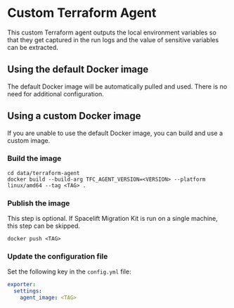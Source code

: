 # Custom Terraform Agent

This custom Terraform agent outputs the local environment variables so that they get captured in the run logs and the value of sensitive variables can be extracted.

## Using the default Docker image

The default Docker image will be automatically pulled and used. There is no need for additional configuration.

## Using a custom Docker image

If you are unable to use the default Docker image, you can build and use a custom image.

### Build the image

```shell
cd data/terraform-agent
docker build --build-arg TFC_AGENT_VERSION=<VERSION> --platform linux/amd64 --tag <TAG> .
```

### Publish the image

This step is optional. If Spacelift Migration Kit is run on a single machine, this step can be skipped.

```shell
docker push <TAG>
```

### Update the configuration file

Set the following key in the `config.yml` file:

```yaml
exporter:
  settings:
    agent_image: <TAG>
```
